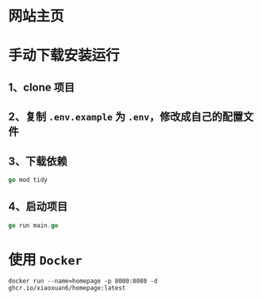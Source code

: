 # 网站主页

# 手动下载安装运行

## 1、clone 项目

## 2、复制 `.env.example` 为 `.env`，修改成自己的配置文件

## 3、下载依赖

```go
go mod tidy
```

## 4、启动项目

```go
go run main.go
```

# 使用 `Docker`

```docker
docker run --name=homepage -p 8080:8080 -d ghcr.io/xiaoxuan6/homepage:latest
```

